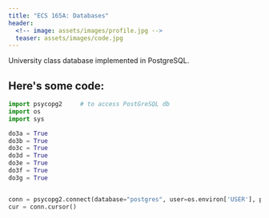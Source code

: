 ```yaml
---
title: "ECS 165A: Databases"
header:
  <!-- image: assets/images/profile.jpg -->
  teaser: assets/images/code.jpg
---
```

University class database implemented in PostgreSQL.
## Here's some code:

```python
import psycopg2		# to access PostGreSQL db
import os
import sys

do3a = True
do3b = True
do3c = True
do3d = True
do3e = True
do3f = True
do3g = True


conn = psycopg2.connect(database="postgres", user=os.environ['USER'], port="5432")
cur = conn.cursor()
```